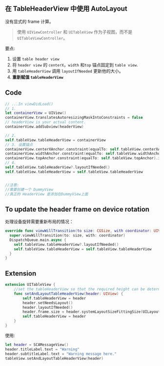 ## 在 TableHeaderView 中使用 AutoLayout

没有显式的 frame 计算。

> 使用 `UIViewController` 和 `UITableView` 作为子视图，而不是`UITableViewController`。

要点:

1. 设置 `table header view`
2. 将 `header view` 的 `centerX`，`width` 和`top` 锚点固定到 `table view`.
3. 用 `tableHeaderView` 调用 `layoutIfNeeded` 更新他的大小。
4. **重新赋值 `tableHeaderView`**

## Code

```swift
// ...In viewDidLoad()
// 1.
let containerView = UIView()
containerView.translatesAutoresizingMaskIntoConstraints = false
// headerView is your actual content.
containerView.addSubview(headerView)

// 2.
self.tableView.tableHeaderView = containerView
// 3. 设置锚点
containerView.centerXAnchor.constraint(equalTo: self.tableView.centerXAnchor).isActive = true
containerView.widthAnchor.constraint(equalTo: self.tableView.widthAnchor).isActive = true
containerView.topAnchor.constraint(equalTo: self.tableView.topAnchor).isActive = true
// 4.
self.tableView.tableHeaderView?.layoutIfNeeded()
self.tableView.tableHeaderView = self.tableView.tableHeaderView


//注意:
//需要创建一个 DummyView
//真正的 HeaderView 是添加在DummyView上面
```

## To update the header frame on device rotation

处理设备旋转需要重新布局的情况：

```swift
override func viewWillTransition(to size: CGSize, with coordinator: UIViewControllerTransitionCoordinator) {
  super.viewWillTransition(to: size, with: coordinator)
  DispatchQueue.main.async {
    self.tableView.tableHeaderView?.layoutIfNeeded()
    self.tableView.tableHeaderView = self.tableView.tableHeaderView
  }
}
```



## Extension

```swift
extension UITableView {
    //set the tableHeaderView so that the required height can be determined, update the header's frame and set it again
    func setAndLayoutTableHeaderView(header: UIView) {
        self.tableHeaderView = header
        header.setNeedsLayout()
        header.layoutIfNeeded()
        header.frame.size = header.systemLayoutSizeFittingSize(UILayoutFittingCompressedSize)
        self.tableHeaderView = header
    }
}
```



使用:

```swift
let header = SCAMessageView()
header.titleLabel.text = "Warning"
header.subtitleLabel.text = "Warning message here."
tableView.setAndLayoutTableHeaderView(header)
```